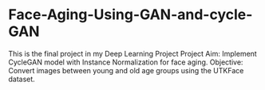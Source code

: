 # Face-Aging-Using-GAN-and-cycle-GAN
This is the final project in my Deep Learning Project
Project Aim: Implement CycleGAN model with Instance Normalization for face aging.
Objective: Convert images between young and old age groups using the UTKFace dataset.

